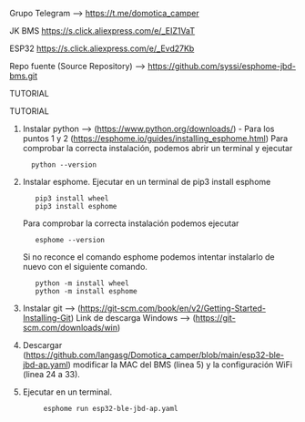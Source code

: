 Grupo Telegram --> https://t.me/domotica_camper

JK BMS https://s.click.aliexpress.com/e/_EIZ1VaT

ESP32 https://s.click.aliexpress.com/e/_Evd27Kb

Repo fuente (Source Repository) --> https://github.com/syssi/esphome-jbd-bms.git

TUTORIAL

TUTORIAL
1. Instalar python --> (https://www.python.org/downloads/) - Para los puntos 1 y 2 (https://esphome.io/guides/installing_esphome.html)
    Para comprobar la correcta instalación, podemos abrir un terminal y ejecutar

         python --version
   
3. Instalar esphome. Ejecutar en un terminal de pip3 install esphome

          
          pip3 install wheel
          pip3 install esphome
   Para comprobar la correcta instalación podemos ejecutar

          esphome --version

   Si no reconce el comando esphome podemos intentar instalarlo de nuevo con el siguiente comando.

          python -m install wheel
          python -m install esphome

 
5. Instalar git  --> (https://git-scm.com/book/en/v2/Getting-Started-Installing-Git)
     Link de descarga Windows --> (https://git-scm.com/downloads/win)  
      

6.  Descargar (https://github.com/langasg/Domotica_camper/blob/main/esp32-ble-jbd-ap.yaml) modificar la MAC del BMS (linea 5) y la configuración WiFi (linea 24 a 33).
   
9. Ejecutar en un terminal.
 
            esphome run esp32-ble-jbd-ap.yaml
